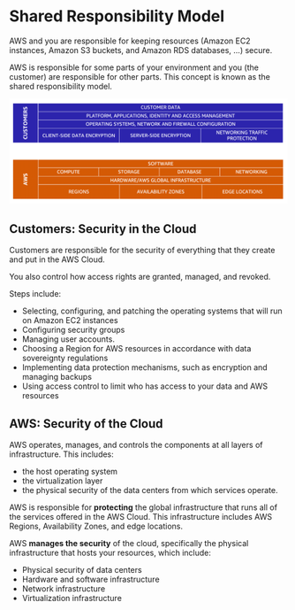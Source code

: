# Shared Responsibility Model

AWS and you are responsible for keeping resources (Amazon EC2 instances, Amazon S3 buckets, and Amazon RDS databases, ...) secure.

AWS is responsible for some parts of your environment and you (the customer) are responsible for other parts. This concept is known as the shared responsibility model.

![](./images/shared-resp-model.png)


## Customers: Security in the Cloud

Customers are responsible for the security of everything that they create and put in the AWS Cloud.

You also control how access rights are granted, managed, and revoked.

Steps include:
- Selecting, configuring, and patching the operating systems that will run on Amazon EC2 instances
- Configuring security groups
- Managing user accounts. 
- Choosing a Region for AWS resources in accordance with data sovereignty regulations
- Implementing data protection mechanisms, such as encryption and managing backups
- Using access control to limit who has access to your data and AWS resources


## AWS: Security of the Cloud

AWS operates, manages, and controls the components at all layers of infrastructure. This includes:
- the host operating system
- the virtualization layer
- the physical security of the data centers from which services operate. 

AWS is responsible for **protecting** the global infrastructure that runs all of the services offered in the AWS Cloud. This infrastructure includes AWS Regions, Availability Zones, and edge locations. 

AWS **manages the security** of the cloud, specifically the physical infrastructure that hosts your resources, which include:

- Physical security of data centers
- Hardware and software infrastructure
- Network infrastructure
- Virtualization infrastructure